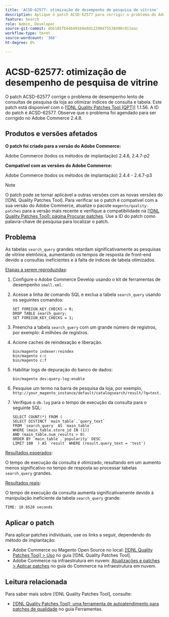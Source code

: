 ```yaml
---
title: 'ACSD-62577: otimização de desempenho de pesquisa de vitrine'
description: Aplique o patch ACSD-62577 para corrigir o problema do Adobe Commerce em que o desempenho de pesquisa da loja é degradado devido à execução lenta da consulta causada por uma tabela "search_query" grande.
feature: Search
role: Admin, Developer
source-git-commit: dbb185fb44b491b9e8d12290d75538d98c911eac
workflow-type: tm+mt
source-wordcount: '366'
ht-degree: 0%

---
```


# ACSD-62577: otimização de desempenho de pesquisa de vitrine

O patch ACSD-62577 corrige o problema de desempenho lento de consultas de pesquisa da loja ao otimizar índices de consulta e tabela. Este patch está disponível com o [[!DNL Quality Patches Tool (QPT)]](/help/tools/quality-patches-tool/quality-patches-tool-to-self-serve-quality-patches.md) 1.1.56. A ID do patch é ACSD-62577. Observe que o problema foi agendado para ser corrigido no Adobe Commerce 2.4.8.

## Produtos e versões afetados

**O patch foi criado para a versão do Adobe Commerce:**

Adobe Commerce (todos os métodos de implantação) 2.4.6, 2.4.7-p2

**Compatível com as versões do Adobe Commerce:**

Adobe Commerce (todos os métodos de implantação) 2.4.4 - 2.4.7-p3

>[!NOTE]
>
>O patch pode se tornar aplicável a outras versões com as novas versões do [!DNL Quality Patches Tool]. Para verificar se o patch é compatível com a sua versão do Adobe Commerce, atualize o pacote `magento/quality-patches` para a versão mais recente e verifique a compatibilidade na [[!DNL Quality Patches Tool]: página Procurar patches](https://experienceleague.adobe.com/tools/commerce-quality-patches/index.html?lang=pt-BR). Use a ID do patch como palavra-chave de pesquisa para localizar o patch.

## Problema

As tabelas `search_query` grandes retardam significativamente as pesquisas de vitrine eletrônica, aumentando os tempos de resposta de front-end devido a consultas ineficientes e à falta de índices de tabela otimizados.

<u>Etapas a serem reproduzidas</u>:

1. Configure o Adobe Commerce Develop usando o kit de ferramentas de desempenho `small.xml`.
1. Acesse a linha de comando SQL e exclua a tabela `search_query` usando os seguintes comandos:

   ```
   SET FOREIGN_KEY_CHECKS = 0;  
   DROP TABLE search_query;  
   SET FOREIGN_KEY_CHECKS = 1;  
   ```

1. Preencha a tabela `search_query` com um grande número de registros, por exemplo: 4 milhões de registros.
1. Acione caches de reindexação e liberação.

   ```
   bin/magento indexer:reindex  
   bin/magento c:c  
   bin/magento c:f  
   ```

1. Habilitar logs de depuração do banco de dados:

   ```
   bin/magento dev:query-log:enable  
   ```

1. Pesquise um termo na barra de pesquisa da loja, por exemplo,
   `http://your_magento_instance/default/catalogsearch/result/?q=test.`
1. Verifique o `db.log` para o tempo de execução da consulta para o seguinte SQL:

   ```
   SELECT COUNT(*) FROM (  
   SELECT DISTINCT `main_table`.`query_text`  
   FROM `search_query` AS `main_table`  
   WHERE (main_table.store_id IN (1))  
   AND (main_table.num_results > 0)  
   ORDER BY `main_table`.`popularity` DESC  
   LIMIT 100  ) AS `result` WHERE (result.query_text = 'test')  
   ```

<u>Resultados esperados</u>:

O tempo de execução da consulta é otimizado, resultando em um aumento menos significativo no tempo de resposta ao processar tabelas `search_query` grandes.

<u>Resultados reais</u>:

O tempo de execução da consulta aumenta significativamente devido à manipulação ineficiente da tabela `search_query` grande:

```
TIME: 10.8520 seconds  
```

## Aplicar o patch

Para aplicar patches individuais, use os links a seguir, dependendo do método de implantação:

* Adobe Commerce ou Magento Open Source no local: [[!DNL Quality Patches Tool] > Uso](/help/tools/quality-patches-tool/usage.md) no guia [!DNL Quality Patches Tool].
* Adobe Commerce na infraestrutura em nuvem: [Atualizações e patches > Aplicar patches](https://experienceleague.adobe.com/docs/commerce-cloud-service/user-guide/develop/upgrade/apply-patches.html?lang=pt-BR) no guia do Commerce na infraestrutura em nuvem.

## Leitura relacionada

Para saber mais sobre [!DNL Quality Patches Tool], consulte:

* [[!DNL Quality Patches Tool]: uma ferramenta de autoatendimento para patches de qualidade](/help/tools/quality-patches-tool/quality-patches-tool-to-self-serve-quality-patches.md) no guia Ferramentas.
